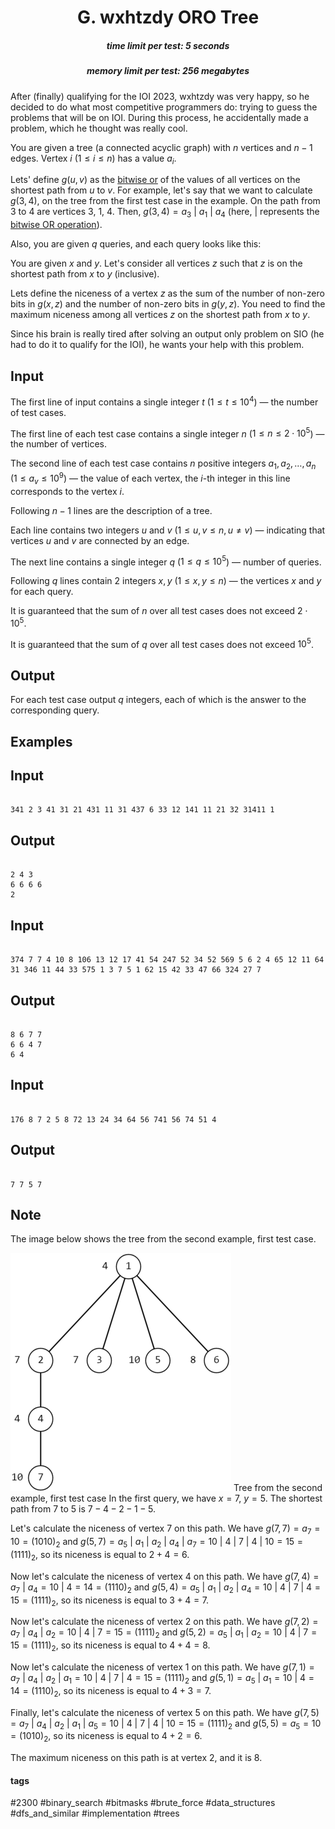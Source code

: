 <h1 style='text-align: center;'> G. wxhtzdy ORO Tree</h1>

<h5 style='text-align: center;'>time limit per test: 5 seconds</h5>
<h5 style='text-align: center;'>memory limit per test: 256 megabytes</h5>

After (finally) qualifying for the IOI 2023, wxhtzdy was very happy, so he decided to do what most competitive programmers do: trying to guess the problems that will be on IOI. During this process, he accidentally made a problem, which he thought was really cool.

You are given a tree (a connected acyclic graph) with $n$ vertices and $n-1$ edges. Vertex $i$ ($1 \le i \le n$) has a value $a_i$. 

Lets' define $g(u, v)$ as the [bitwise or](http://tiny.cc/bitwise_or) of the values of all vertices on the shortest path from $u$ to $v$. For example, let's say that we want to calculate $g(3, 4)$, on the tree from the first test case in the example. On the path from $3$ to $4$ are vertices $3$, $1$, $4$. Then, $g(3, 4) = a_3 \ | \ a_1 \ | \ a_4$ (here, $|$ represents the [bitwise OR operation](http://tiny.cc/bitwise_or)).

Also, you are given $q$ queries, and each query looks like this:

You are given $x$ and $y$. Let's consider all vertices $z$ such that $z$ is on the shortest path from $x$ to $y$ (inclusive).

Lets define the niceness of a vertex $z$ as the sum of the number of non-zero bits in $g(x, z)$ and the number of non-zero bits in $g(y, z)$. You need to find the maximum niceness among all vertices $z$ on the shortest path from $x$ to $y$.

Since his brain is really tired after solving an output only problem on SIO (he had to do it to qualify for the IOI), he wants your help with this problem.

## Input

The first line of input contains a single integer $t$ ($1 \le t \le 10^4$) — the number of test cases.

The first line of each test case contains a single integer $n$ ($1 \le n \le 2 \cdot 10^5$) — the number of vertices.

The second line of each test case contains $n$ positive integers $a_1, a_2, \dots, a_n$ ($1 \le a_v \le 10^9$) — the value of each vertex, the $i$-th integer in this line corresponds to the vertex $i$.

Following $n - 1$ lines are the description of a tree.

Each line contains two integers $u$ and $v$ ($1 \le u, v \le n, u \ne v$) — indicating that vertices $u$ and $v$ are connected by an edge.

The next line contains a single integer $q$ ($1 \le q \le 10^5$) — number of queries.

Following $q$ lines contain 2 integers $x, y$ ($1 \le x, y \le n$) — the vertices $x$ and $y$ for each query.

It is guaranteed that the sum of $n$ over all test cases does not exceed $2 \cdot 10^5$.

It is guaranteed that the sum of $q$ over all test cases does not exceed $10^5$.

## Output

For each test case output $q$ integers, each of which is the answer to the corresponding query.

## Examples

## Input


```

341 2 3 41 31 21 431 11 31 437 6 33 12 141 11 21 32 31411 1
```
## Output


```

2 4 3 
6 6 6 6 
2 

```
## Input


```

374 7 7 4 10 8 106 13 12 17 41 54 247 52 34 52 569 5 6 2 4 65 12 11 64 31 346 11 44 33 575 1 3 7 5 1 62 15 42 33 47 66 324 27 7
```
## Output


```

8 6 7 7 
6 6 4 7 
6 4 

```
## Input


```

176 8 7 2 5 8 72 13 24 34 64 56 741 56 74 51 4
```
## Output


```

7 7 5 7 

```
## Note

The image below shows the tree from the second example, first test case. 

 ![](images/6593c65ccba073343a949513539f66051b09099e.png) Tree from the second example, first test case In the first query, we have $x=7$, $y=5$. The shortest path from $7$ to $5$ is $7-4-2-1-5$. 

Let's calculate the niceness of vertex $7$ on this path. We have $g(7,7)=a_7=10=(1010)_2$ and $g(5,7)=a_5 \ | \ a_1 \ | \ a_2 \ | \ a_4 \ | \ a_7=10 \ | \ 4 \ | \ 7 \ | \ 4 \ | \ 10=15=(1111)_2$, so its niceness is equal to $2 + 4 = 6$.

Now let's calculate the niceness of vertex $4$ on this path. We have $g(7,4)=a_7 \ | \ a_4=10 \ | \ 4=14=(1110)_2$ and $g(5,4)=a_5 \ | \ a_1 \ | \ a_2 \ | \ a_4=10 \ | \ 4 \ | \ 7 \ | \ 4=15=(1111)_2$, so its niceness is equal to $3 + 4 = 7$.

Now let's calculate the niceness of vertex $2$ on this path. We have $g(7,2)=a_7 \ | \ a_4 \ | \ a_2=10 \ | \ 4 \ | \ 7=15=(1111)_2$ and $g(5,2)=a_5 \ | \ a_1 \ | \ a_2=10 \ | \ 4 \ | \ 7=15=(1111)_2$, so its niceness is equal to $4 + 4 = 8$.

Now let's calculate the niceness of vertex $1$ on this path. We have $g(7,1)=a_7 \ | \ a_4 \ | \ a_2 \ | \ a_1=10 \ | \ 4 \ | \ 7 \ | \ 4=15=(1111)_2$ and $g(5,1)=a_5 \ | \ a_1=10 \ | \ 4=14=(1110)_2$, so its niceness is equal to $4 + 3 = 7$.

Finally, let's calculate the niceness of vertex $5$ on this path. We have $g(7,5)=a_7 \ | \ a_4 \ | \ a_2 \ | \ a_1 \ | \ a_5=10 \ | \ 4 \ | \ 7 \ | \ 4 \ | \ 10=15=(1111)_2$ and $g(5,5)=a_5=10=(1010)_2$, so its niceness is equal to $4 + 2 = 6$.

The maximum niceness on this path is at vertex $2$, and it is $8$.



#### tags 

#2300 #binary_search #bitmasks #brute_force #data_structures #dfs_and_similar #implementation #trees 